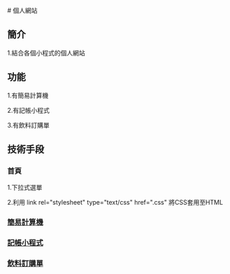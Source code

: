 <meta charset="utf-8">
# 個人網站

## 簡介

1.結合各個小程式的個人網站

## 功能

1.有簡易計算機

2.有記帳小程式

3.有飲料訂購單

## 技術手段

### 首頁

1.下拉式選單

2.利用 link rel="stylesheet" type="text/css" href=".css" 將CSS套用至HTML

### [簡易計算機](https://tiaotiao87.github.io/wd107b/calculator/README.md)

### [記帳小程式](https://tiaotiao87.github.io/wd107b/accounting/README.md)

### [飲料訂購單](https://tiaotiao87.github.io/wd107b/drink/README.md)
